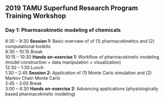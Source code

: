 ## 2019 TAMU Superfund Research Program Training Workshop
### Day 1: Pharmacokinetic modeling of chemicals

8:30 – 9:30	**Session 1:** Basic overview of of (1) pharmacokinetics and (2) computational toolkits  
9:30 – 10:15 Break  
10:15 – 10:30 **Hands on-exercise 1:** Workflow of pharmacokinetic modeling (model construction + data manipulation + visualization)  
12:30 – 1:30 Lunch  
1:30 – 2:45	**Session 2:** Application of (1) Monte Carlo simulation and (2) Markov Chain Monte Carlo  
2:45 – 3:00	Break  
3:00 – 4:30	**Hands on-exercise 2:** Advancing applications (physiologically based pharmacokinetic modeling)  

